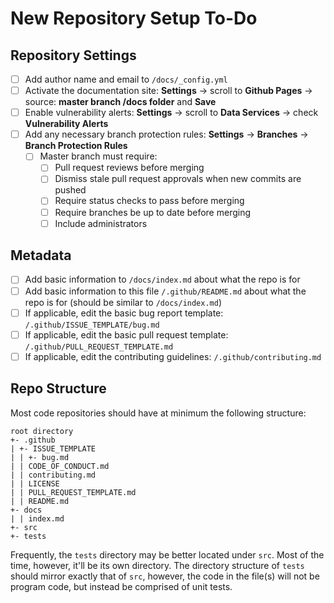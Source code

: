 # New Repository Setup To-Do

## Repository Settings

- [ ] Add author name and email to `/docs/_config.yml`
- [ ] Activate the documentation site: **Settings** -> scroll to **Github Pages** -> source: **master branch /docs folder** and **Save**
- [ ] Enable vulnerability alerts: **Settings** -> scroll to **Data Services** -> check **Vulnerability Alerts**
- [ ] Add any necessary branch protection rules: **Settings** -> **Branches** -> **Branch Protection Rules**
  - [ ] Master branch must require:
    - [ ] Pull request reviews before merging
    - [ ] Dismiss stale pull request approvals when new commits are pushed
    - [ ] Require status checks to pass before merging
    - [ ] Require branches be up to date before merging
    - [ ] Include administrators

## Metadata

- [ ] Add basic information to `/docs/index.md` about what the repo is for
- [ ] Add basic information to this file `/.github/README.md` about what the repo is for (should be similar to `/docs/index.md`)
- [ ] If applicable, edit the basic bug report template: `/.github/ISSUE_TEMPLATE/bug.md`
- [ ] If applicable, edit the basic pull request template: `/.github/PULL_REQUEST_TEMPLATE.md`
- [ ] If applicable, edit the contributing guidelines: `/.github/contributing.md`

## Repo Structure

Most code repositories should have at minimum the following structure:

```
root directory
+- .github
| +- ISSUE_TEMPLATE
| | +- bug.md
| | CODE_OF_CONDUCT.md
| | contributing.md
| | LICENSE
| | PULL_REQUEST_TEMPLATE.md
| | README.md
+- docs
| | index.md
+- src
+- tests
```

Frequently, the `tests` directory may be better located under `src`.  Most of the
time, however, it'll be its own directory.  The directory structure of `tests`
should mirror exactly that of `src`, however, the code in the file(s) will
not be program code, but instead be comprised of unit tests.
